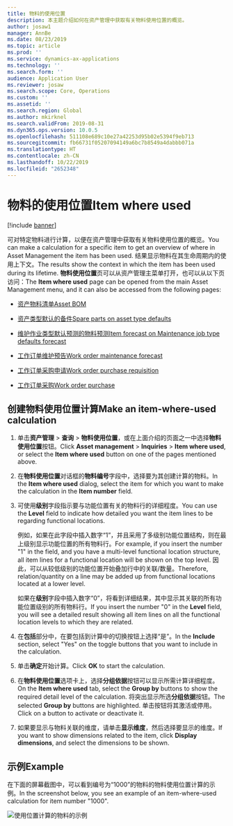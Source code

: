 ```yaml
---
title: 物料的使用位置
description: 本主题介绍如何在资产管理中获取有关物料使用位置的概览。
author: josaw1
manager: AnnBe
ms.date: 08/23/2019
ms.topic: article
ms.prod: ''
ms.service: dynamics-ax-applications
ms.technology: ''
ms.search.form: ''
audience: Application User
ms.reviewer: josaw
ms.search.scope: Core, Operations
ms.custom: ''
ms.assetid: ''
ms.search.region: Global
ms.author: mkirknel
ms.search.validFrom: 2019-08-31
ms.dyn365.ops.version: 10.0.5
ms.openlocfilehash: 511108e689c10e27a42253d95b02e5394f9eb713
ms.sourcegitcommit: fb66731f05207094149a6bc7b8549a4dabbb071a
ms.translationtype: HT
ms.contentlocale: zh-CN
ms.lasthandoff: 10/22/2019
ms.locfileid: "2652348"
---
```

# <a name="item-where-used"></a><span data-ttu-id="623e1-103">物料的使用位置</span><span class="sxs-lookup"><span data-stu-id="623e1-103">Item where used</span></span>

[!include [banner](../../includes/banner.md)]

 

<span data-ttu-id="623e1-104">可对特定物料进行计算，以便在资产管理中获取有关物料使用位置的概览。</span><span class="sxs-lookup"><span data-stu-id="623e1-104">You can make a calculation for a specific item to get an overview of where in Asset Management the item has been used.</span></span> <span data-ttu-id="623e1-105">结果显示物料在其生命周期内的使用上下文。</span><span class="sxs-lookup"><span data-stu-id="623e1-105">The results show the context in which the item has been used during its lifetime.</span></span> <span data-ttu-id="623e1-106">**物料使用位置**页可以从资产管理主菜单打开，也可以从以下页访问：</span><span class="sxs-lookup"><span data-stu-id="623e1-106">The **Item where used** page can be opened from the main Asset Management menu, and it can also be accessed from the following pages:</span></span>

- [<span data-ttu-id="623e1-107">资产物料清单</span><span class="sxs-lookup"><span data-stu-id="623e1-107">Asset BOM</span></span>](../objects/object-BOM.md)

- [<span data-ttu-id="623e1-108">资产类型默认的备件</span><span class="sxs-lookup"><span data-stu-id="623e1-108">Spare parts on asset type defaults</span></span>](../setup-for-objects/object-types.md)

- [<span data-ttu-id="623e1-109">维护作业类型默认预测的物料预测</span><span class="sxs-lookup"><span data-stu-id="623e1-109">Item forecast on Maintenance job type defaults forecast</span></span>](../setup-for-work-orders/job-groups-and-job-types-variants-trades-and-checklists.md)

- [<span data-ttu-id="623e1-110">工作订单维护预告</span><span class="sxs-lookup"><span data-stu-id="623e1-110">Work order maintenance forecast</span></span>](../work-orders/maintenance-forecasts.md)

- [<span data-ttu-id="623e1-111">工作订单采购申请</span><span class="sxs-lookup"><span data-stu-id="623e1-111">Work order purchase requisition</span></span>](../work-orders/procurement.md)

- [<span data-ttu-id="623e1-112">工作订单采购</span><span class="sxs-lookup"><span data-stu-id="623e1-112">Work order purchase</span></span>](../work-orders/procurement.md)

## <a name="make-an-item-where-used-calculation"></a><span data-ttu-id="623e1-113">创建物料使用位置计算</span><span class="sxs-lookup"><span data-stu-id="623e1-113">Make an item-where-used calculation</span></span>

1. <span data-ttu-id="623e1-114">单击**资产管理** > **查询** > **物料使用位置**，或在上面介绍的页面之一中选择**物料使用位置**按钮。</span><span class="sxs-lookup"><span data-stu-id="623e1-114">Click **Asset management** > **Inquiries** > **Item where used**, or select the **Item where used** button on one of the pages mentioned above.</span></span>

2. <span data-ttu-id="623e1-115">在**物料使用位置**对话框的**物料编号**字段中，选择要为其创建计算的物料。</span><span class="sxs-lookup"><span data-stu-id="623e1-115">In the **Item where used** dialog, select the item for which you want to make the calculation in the **Item number** field.</span></span>

3. <span data-ttu-id="623e1-116">可使用**级别**字段指示要与功能位置有关的物料行的详细程度。</span><span class="sxs-lookup"><span data-stu-id="623e1-116">You can use the **Level** field to indicate how detailed you want the item lines to be regarding functional locations.</span></span> 

    <span data-ttu-id="623e1-117">例如，如果在此字段中插入数字“1”，并且采用了多级别功能位置结构，则在最上级别显示功能位置的所有物料行。</span><span class="sxs-lookup"><span data-stu-id="623e1-117">For example, if you insert the number "1" in the field, and you have a multi-level functional location structure, all item lines for a functional location will be shown on the top level.</span></span> <span data-ttu-id="623e1-118">因此，可以从较低级别的功能位置开始叠加行中的关联/数量。</span><span class="sxs-lookup"><span data-stu-id="623e1-118">Therefore, relation/quantity on a line may be added up from functional locations located at a lower level.</span></span> 
    
    <span data-ttu-id="623e1-119">如果在**级别**字段中插入数字“0”，将看到详细结果，其中显示其关联的所有功能位置级别的所有物料行。</span><span class="sxs-lookup"><span data-stu-id="623e1-119">If you insert the number "0" in the **Level** field, you will see a detailed result showing all item lines on all the functional location levels to which they are related.</span></span>

4. <span data-ttu-id="623e1-120">在**包括**部分中，在要包括到计算中的切换按钮上选择“是”。</span><span class="sxs-lookup"><span data-stu-id="623e1-120">In the **Include** section, select "Yes" on the toggle buttons that you want to include in the calculation.</span></span>

5. <span data-ttu-id="623e1-121">单击**确定**开始计算。</span><span class="sxs-lookup"><span data-stu-id="623e1-121">Click **OK** to start the calculation.</span></span>

6. <span data-ttu-id="623e1-122">在**物料使用位置**选项卡上，选择**分组依据**按钮可以显示所需计算详细程度。</span><span class="sxs-lookup"><span data-stu-id="623e1-122">On the **Item where used** tab, select the **Group by** buttons to show the required detail level of the calculation.</span></span> <span data-ttu-id="623e1-123">将突出显示所选**分组依据**按钮。</span><span class="sxs-lookup"><span data-stu-id="623e1-123">The selected **Group by** buttons are highlighted.</span></span> <span data-ttu-id="623e1-124">单击按钮将其激活或停用。</span><span class="sxs-lookup"><span data-stu-id="623e1-124">Click on a button to activate or deactivate it.</span></span>

7. <span data-ttu-id="623e1-125">如果要显示与物料关联的维度，请单击**显示维度**，然后选择要显示的维度。</span><span class="sxs-lookup"><span data-stu-id="623e1-125">If you want to show dimensions related to the item, click **Display dimensions**, and select the dimensions to be shown.</span></span>

## <a name="example"></a><span data-ttu-id="623e1-126">示例</span><span class="sxs-lookup"><span data-stu-id="623e1-126">Example</span></span>

<span data-ttu-id="623e1-127">在下面的屏幕截图中，可以看到编号为“1000”的物料的物料使用位置计算的示例。</span><span class="sxs-lookup"><span data-stu-id="623e1-127">In the screenshot below, you see an example of an item-where-used calculation for item number "1000".</span></span>

![使用位置计算的物料的示例](media/12-controlling-and-reporting.png)

